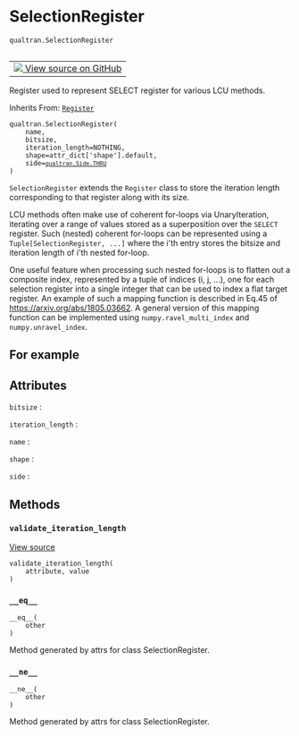 # SelectionRegister
`qualtran.SelectionRegister`


<table class="tfo-notebook-buttons tfo-api nocontent" align="left">
<td>
  <a target="_blank" href="https://github.com/quantumlib/cirq-qubitization/blob/main/qualtran/_infra/registers.py#L81-L143">
    <img src="https://www.tensorflow.org/images/GitHub-Mark-32px.png" />
    View source on GitHub
  </a>
</td>
</table>



Register used to represent SELECT register for various LCU methods.

Inherits From: [`Register`](../qualtran/Register.md)

<pre class="devsite-click-to-copy prettyprint lang-py tfo-signature-link">
<code>qualtran.SelectionRegister(
    name,
    bitsize,
    iteration_length=NOTHING,
    shape=attr_dict[&#x27;shape&#x27;].default,
    side=<a href="../qualtran/Side.html#THRU"><code>qualtran.Side.THRU</code></a>
)
</code></pre>



<!-- Placeholder for "Used in" -->

`SelectionRegister` extends the `Register` class to store the iteration length
corresponding to that register along with its size.

LCU methods often make use of coherent for-loops via UnaryIteration, iterating over a range
of values stored as a superposition over the `SELECT` register. Such (nested) coherent
for-loops can be represented using a `Tuple[SelectionRegister, ...]` where the i'th entry
stores the bitsize and iteration length of i'th nested for-loop.

One useful feature when processing such nested for-loops is to flatten out a composite index,
represented by a tuple of indices (i, j, ...), one for each selection register into a single
integer that can be used to index a flat target register. An example of such a mapping
function is described in Eq.45 of https://arxiv.org/abs/1805.03662. A general version of this
mapping function can be implemented using `numpy.ravel_multi_index` and `numpy.unravel_index`.

<h2 class="add-link">For example</h2>






<h2 class="add-link">Attributes</h2>

`bitsize`<a id="bitsize"></a>
: &nbsp;

`iteration_length`<a id="iteration_length"></a>
: &nbsp;

`name`<a id="name"></a>
: &nbsp;

`shape`<a id="shape"></a>
: &nbsp;

`side`<a id="side"></a>
: &nbsp;




## Methods

<h3 id="validate_iteration_length"><code>validate_iteration_length</code></h3>

<a target="_blank" class="external" href="https://github.com/quantumlib/cirq-qubitization/blob/main/qualtran/_infra/registers.py#L138-L143">View source</a>

<pre class="devsite-click-to-copy prettyprint lang-py tfo-signature-link">
<code>validate_iteration_length(
    attribute, value
)
</code></pre>




<h3 id="__eq__"><code>__eq__</code></h3>

<pre class="devsite-click-to-copy prettyprint lang-py tfo-signature-link">
<code>__eq__(
    other
)
</code></pre>

Method generated by attrs for class SelectionRegister.


<h3 id="__ne__"><code>__ne__</code></h3>

<pre class="devsite-click-to-copy prettyprint lang-py tfo-signature-link">
<code>__ne__(
    other
)
</code></pre>

Method generated by attrs for class SelectionRegister.




